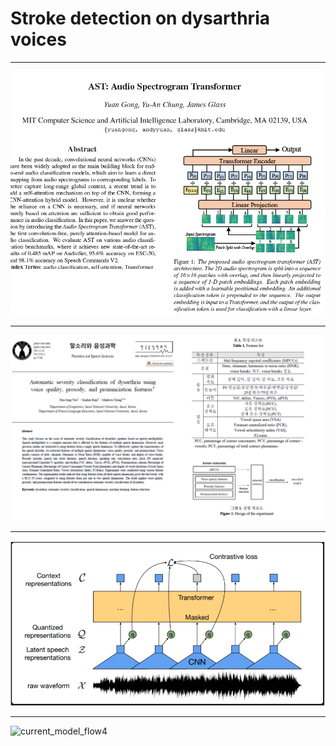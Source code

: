 # Stroke detection on dysarthria voices

***
![current_model_flow1](./images/current_model_flow1.png)

***
![current_model_flow2](./images/current_model_flow2.png)

***
![current_model_flow3](./images/current_model_flow3.png)

***
![current_model_flow4](./images/current_model_flow4.png)
